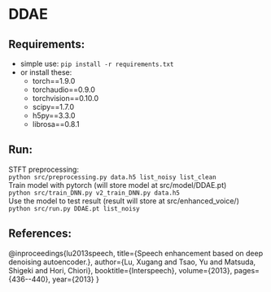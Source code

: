 # DDAE

## Requirements:
- simple use: `pip install -r requirements.txt`
- or install these:
    - torch==1.9.0
    - torchaudio==0.9.0
    - torchvision==0.10.0
    - scipy==1.7.0
    - h5py==3.3.0
    - librosa==0.8.1

## Run:
STFT preprocessing:  
`python src/preprocessing.py data.h5 list_noisy list_clean`  
Train model with pytorch (will store model at src/model/DDAE.pt)  
`python src/train_DNN.py v2_train_DNN.py data.h5`  
Use the model to test result (result will store at src/enhanced_voice/)  
`python src/run.py DDAE.pt list_noisy`  

## References:
@inproceedings{lu2013speech,
  title={Speech enhancement based on deep denoising autoencoder.},
  author={Lu, Xugang and Tsao, Yu and Matsuda, Shigeki and Hori, Chiori},
  booktitle={Interspeech},
  volume={2013},
  pages={436--440},
  year={2013}
}
